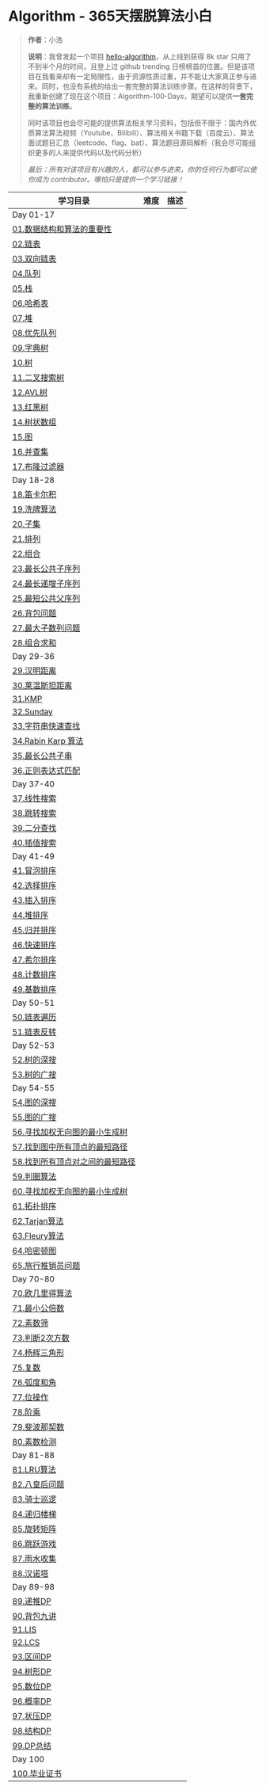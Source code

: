 # Algorithm - 365天摆脱算法小白
> **作者**：小浩
>
> **说明**：我曾发起一个项目 [hello-algorithm](https://github.com/geekxh/hello-algorithm)，从上线到获得 8k star 只用了不到半个月的时间，且登上过 github trending 日榜榜首的位置。但是该项目在我看来却有一定局限性，由于资源性质过重，并不能让大家真正参与进来。同时，也没有系统的给出一套完整的算法训练步骤。在这样的背景下，我重新创建了现在这个项目：Algorithm-100-Days，期望可以提供**一套完整的算法训练**。
>
> 同时该项目也会尽可能的提供算法相关学习资料，包括但不限于：国内外优质算法算法视频（Youtube、Bilibili）、算法相关书籍下载（百度云）、算法面试题目汇总（leetcode、flag、bat）、算法题目源码解析（我会尽可能组织更多的人来提供代码以及代码分析）
>
> *最后：所有对该项目有兴趣的人，都可以参与进来，你的任何行为都可以使你成为 contributor。哪怕只是提供一个学习链接！*


| 学习目录 | 难度 | 描述 |
| --- | --- | --- | 
Day 01-17 |  | 
[01.数据结构和算法的重要性]() |   |   |
[02.链表]() |   |   |
[03.双向链表]() |   |   |
[04.队列]() |   |   |
[05.栈]() |   |   |
[06.哈希表]() |   |   |
[07.堆]() |   |   |
[08.优先队列]() |   |   |
[09.字典树]() |   |   |
[10.树]() |   |   |
[11.二叉搜索树]() |   |   |
[12.AVL树]() |   |   |
[13.红黑树]() |   |   |
[14.树状数组]() |   |   |
[15.图]() |   |   |
[16.并查集]() |   |   |
[17.布隆过滤器]() |   |   |
Day 18-28 |   |   |
[18.笛卡尔积]() |   |   |
[19.洗牌算法]() |   |   |
[20.子集]() |   |   |
[21.排列]() |   |   |
[22.组合]() |   |   |
[23.最长公共子序列]() |   |   |
[24.最长递增子序列]() |   |   |
[25.最短公共父序列]() |   |   |
[26.背包问题]() |   |   |
[27.最大子数列问题]() |   |   |
[28.组合求和]() |   |   |
Day 29-36 |   |   |
[29.汉明距离]() |   |   |
[30.莱温斯坦距离]() |   |   |
[31.KMP]() |   |   |
[32.Sunday]() |   |   |
[33.字符串快速查找]() |   |   |
[34.Rabin Karp 算法]() |   |   |
[35.最长公共子串]() |   |   |
[36.正则表达式匹配]() |   |   |
Day 37-40  |   |   |
[37.线性搜索]() |   |   |
[38.跳转搜索]() |   |   |
[39.二分查找]() |   |   |
[40.插值搜索]() |   |   |
Day 41-49 |   |   |
[41.冒泡排序]() |   |   |
[42.选择排序]() |   |   |
[43.插入排序]() |   |   |
[44.堆排序]() |   |   |
[45.归并排序]() |   |   |
[46.快速排序]() |   |   |
[47.希尔排序]() |   |   |
[48.计数排序]() |   |   |
[49.基数排序]() |   |   |
Day 50-51 |   |   |
[50.链表遍历]() |   |   |
[51.链表反转]() |   |   |
Day 52-53 |   |   |
[52.树的深搜]() |   |   |
[53.树的广搜]() |   |   |
Day 54-55 |   |   |
[54.图的深搜]() |   |   |
[55.图的广搜]() |   |   |
[56.寻找加权无向图的最小生成树]() |   |   |
[57.找到图中所有顶点的最短路径]() |   |   |
[58.找到所有顶点对之间的最短路径]() |   |   |
[59.判圈算法]() |   |   |
[60.寻找加权无向图的最小生成树]() |   |   |
[61.拓扑排序]() |   |   |
[62.Tarjan算法]() |   |   |
[63.Fleury算法]() |   |   |
[64.哈密顿图]() |   |   |
[65.旅行推销员问题]() |   |   |
Day 70-80 |   |   |
[70.欧几里得算法]() |   |   |
[71.最小公倍数]() |   |   |
[72.素数筛]() |   |   |
[73.判断2次方数]() |   |   |
[74.杨辉三角形]() |   |   |
[75.复数]() |   |   |
[76.弧度和角]() |   |   |
[77.位操作]() |   |   |
[78.阶乘]() |   |   |
[79.斐波那契数]() |   |   |
[80.素数检测]() |   |   |
Day 81-88 |   |   |
[81.LRU算法]() |   |   |
[82.八皇后问题]() |   |   |
[83.骑士巡逻]() |   |   |
[84.递归楼梯]() |   |   |
[85.旋转矩阵]() |   |   |
[86.跳跃游戏]() |   |   |
[87.雨水收集]() |   |   |
[88.汉诺塔]() |   |   |
Day 89-98 |   |   |
[89.递推DP]() |   |   |
[90.背包九讲]() |   |   |
[91.LIS]() |   |   |
[92.LCS]() |   |   |
[93.区间DP]() |   |   |
[94.树形DP]() |   |   |
[95.数位DP]() |   |   |
[96.概率DP]() |   |   |
[97.状压DP]() |   |   |
[98.结构DP]() |   |   |
[99.DP总结]() |   |   |
Day 100 |   |   |
[100.毕业证书]() |   |   |